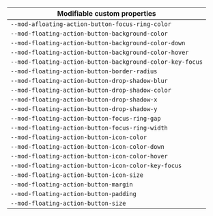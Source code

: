 | Modifiable custom properties                              |
| --------------------------------------------------------- |
| `--mod-afloating-action-button-focus-ring-color`          |
| `--mod-floating-action-button-background-color`           |
| `--mod-floating-action-button-background-color-down`      |
| `--mod-floating-action-button-background-color-hover`     |
| `--mod-floating-action-button-background-color-key-focus` |
| `--mod-floating-action-button-border-radius`              |
| `--mod-floating-action-button-drop-shadow-blur`           |
| `--mod-floating-action-button-drop-shadow-color`          |
| `--mod-floating-action-button-drop-shadow-x`              |
| `--mod-floating-action-button-drop-shadow-y`              |
| `--mod-floating-action-button-focus-ring-gap`             |
| `--mod-floating-action-button-focus-ring-width`           |
| `--mod-floating-action-button-icon-color`                 |
| `--mod-floating-action-button-icon-color-down`            |
| `--mod-floating-action-button-icon-color-hover`           |
| `--mod-floating-action-button-icon-color-key-focus`       |
| `--mod-floating-action-button-icon-size`                  |
| `--mod-floating-action-button-margin`                     |
| `--mod-floating-action-button-padding`                    |
| `--mod-floating-action-button-size`                       |
